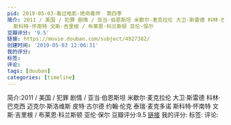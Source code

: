 ```yaml
---
pid: 2019-05-03-看过电影-绝命毒师  第四季
简介: 2011 / 美国 / 犯罪 剧情 / 亚当·伯恩斯坦 米歇尔·麦克拉伦 大卫·斯雷德 科林·巴克西 迈克尔·斯洛维斯 皮特·古尔德 约翰·伦克 泰瑞·麦克多诺
  斯科特·怀南特 文斯·吉里根 / 布莱恩·科兰斯顿 亚伦·保尔
豆瓣评分: '9.5'
链接: https://movie.douban.com/subject/4927382/
创建时间: '2019-05-03 12:06:31'
我的评分:
标签:
评论:
tags: [douban]
categories: [timeline]
---
```

简介:2011 / 美国 / 犯罪 剧情 / 亚当·伯恩斯坦 米歇尔·麦克拉伦 大卫·斯雷德 科林·巴克西 迈克尔·斯洛维斯 皮特·古尔德 约翰·伦克 泰瑞·麦克多诺 斯科特·怀南特 文斯·吉里根 / 布莱恩·科兰斯顿 亚伦·保尔
豆瓣评分:9.5
[链接](https://movie.douban.com/subject/4927382/)
我的评分:
标签:
评论:
